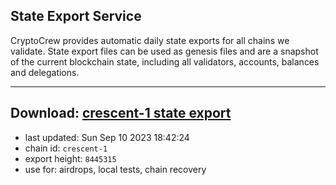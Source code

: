 ## State Export Service
CryptoCrew provides automatic daily state exports for all chains we validate. State export files can be used as genesis files and are a snapshot of the current blockchain state, including all validators, accounts, balances and delegations.

---
**Download: [crescent-1 state export](https://dl.ccvalidators.com/SERVICE/crescent/crescent-1_export_8445315.json)**
---

- last updated: Sun Sep 10 2023 18:42:24
- chain id: `crescent-1`
- export height: `8445315`
- use for: airdrops, local tests, chain recovery
